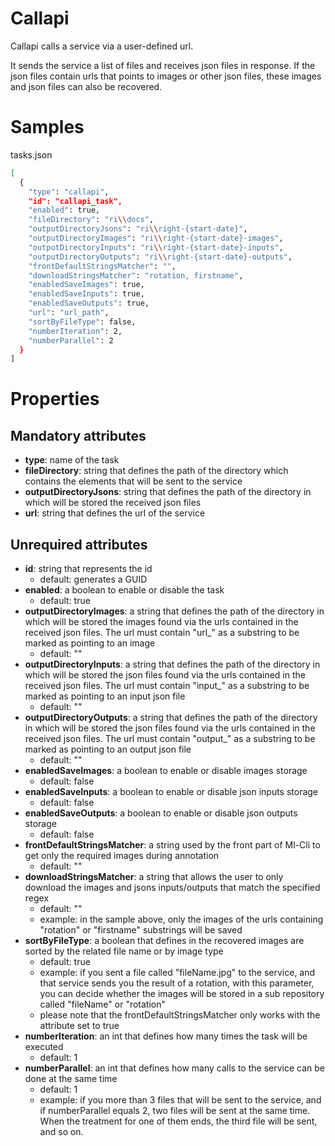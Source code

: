 # Callapi

Callapi calls a service via a user-defined url.

It sends the service a list of files and receives json files in response. If the json files contain urls that points to images or other json files, these images and json files can also be recovered.

# Samples

tasks.json 
```sh
[
  {
    "type": "callapi",
    "id": "callapi_task",
    "enabled": true,
    "fileDirectory": "ri\\docs",
    "outputDirectoryJsons": "ri\\right-{start-date}",
    "outputDirectoryImages": "ri\\right-{start-date}-images",
    "outputDirectoryInputs": "ri\\right-{start-date}-inputs",
    "outputDirectoryOutputs": "ri\\right-{start-date}-outputs",
    "frontDefaultStringsMatcher": "",
    "downloadStringsMatcher": "rotation, firstname",
    "enabledSaveImages": true,
    "enabledSaveInputs": true,
    "enabledSaveOutputs": true,
    "url": "url_path",
    "sortByFileType": false,
    "numberIteration": 2,
    "numberParallel": 2
  }
] 
```


# Properties

## Mandatory attributes
- **type**: name of the task
- **fileDirectory**: string that defines the path of the directory which contains the elements that will be sent to the service
- **outputDirectoryJsons**: string that defines the path of the directory in which will be stored the received json files
- **url**: string that defines the url of the service


## Unrequired attributes
- **id**: string that represents the id
    - default: generates a GUID
- **enabled**: a boolean to enable or disable the task
    - default: true
- **outputDirectoryImages**: a string that defines the path of the directory in which will be stored the images found via the urls contained in the received json files. The url must contain "url_" as a substring to be marked as pointing to an image
    - default: ""
- **outputDirectoryInputs**: a string that defines the path of the directory in which will be stored the json files found via the urls contained in the received json files. The url must contain "input_" as a substring to be marked as pointing to an input json file
    - default: ""
- **outputDirectoryOutputs**: a string that defines the path of the directory in which will be stored the json files found via the urls contained in the received json files. The url must contain "output_" as a substring to be marked as pointing to an output json file
    - default: ""
- **enabledSaveImages**: a boolean to enable or disable images storage
    - default: false
- **enabledSaveInputs**: a boolean to enable or disable json inputs storage
    - default: false
- **enabledSaveOutputs**: a boolean to enable or disable json outputs storage
    - default: false
- **frontDefaultStringsMatcher**: a string used by the front part of Ml-Cli to get only the required images during annotation
    - default: ""
- **downloadStringsMatcher**: a string that allows the user to only download the images and jsons inputs/outputs that match the specified regex
    - default: ""
    - example: in the sample above, only the images of the urls containing "rotation" or "firstname" substrings will be saved
- **sortByFileType**: a boolean that defines in the recovered images are sorted by the related file name or by image type
    - default: true
    - example: if you sent a file called "fileName.jpg" to the service, and that service sends you the result of a rotation, with this parameter, you can decide whether the images will be stored in a sub repository called "fileName" or "rotation"
    - please note that the frontDefaultStringsMatcher only works with the attribute set to true
- **numberIteration**: an int that defines how many times the task will be executed
    - default: 1
- **numberParallel**: an int that defines how many calls to the service can be done at the same time
    - default: 1
    - example: if you more than 3 files that will be sent to the service, and if numberParallel equals 2, two files will be sent at the same time. When the treatment for one of them ends, the third file will be sent, and so on.
